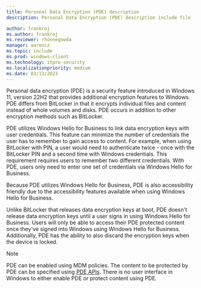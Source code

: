 ```yaml
---
title: Personal Data Encryption (PDE) description
description: Personal Data Encryption (PDE) description include file

author: frankroj
ms.author: frankroj
ms.reviewer: rhonnegowda
manager: aaroncz
ms.topic: include
ms.prod: windows-client
ms.technology: itpro-security
ms.localizationpriority: medium
ms.date: 03/13/2023
---
```


<!-- Max 5963468 OS 32516487 -->
<!-- Max 6946251 -->

Personal data encryption (PDE) is a security feature introduced in Windows 11, version 22H2 that provides additional encryption features to Windows. PDE differs from BitLocker in that it  encrypts individual files and content instead of whole volumes and disks. PDE occurs in addition to other encryption methods such as BitLocker.

PDE utilizes Windows Hello for Business to link data encryption keys with user credentials. This feature can minimize the number of credentials the user has to remember to gain access to content. For example, when using BitLocker with PIN, a user would need to authenticate twice - once with the BitLocker PIN and a second time with Windows credentials. This requirement requires users to remember two different credentials. With PDE, users only need to enter one set of credentials via Windows Hello for Business.

Because PDE utilizes Windows Hello for Business, PDE is also accessibility friendly due to the accessibility features available when using Windows Hello for Business.

Unlike BitLocker that releases data encryption keys at boot, PDE doesn't release data encryption keys until a user signs in using Windows Hello for Business. Users will only be able to access their PDE protected content once they've signed into Windows using Windows Hello for Business. Additionally, PDE has the ability to also discard the encryption keys when the device is locked.

> [!NOTE]
> PDE can be enabled using MDM policies. The content to be protected by PDE can be specified using [PDE APIs](/uwp/api/windows.security.dataprotection.userdataprotectionmanager). There is no user interface in Windows to either enable PDE or protect content using PDE.
